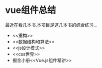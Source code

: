 # vue组件总结
最近在看几本书,本项目是这几本书的综合练习...
* <<重构>>
* <<数据结构和算法>>
* <<js设计模式>>
* <<css世界>>
* 掘金小册<<Vue.js组件精讲>>